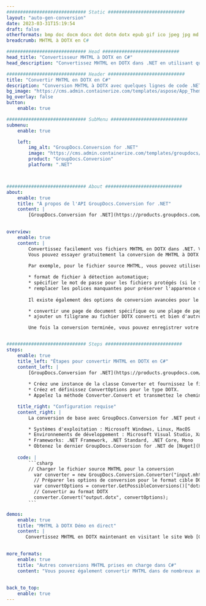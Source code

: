 ```yaml
---
############################# Static ############################
layout: "auto-gen-conversion"
date: 2023-03-31T15:19:54
draft: false
otherformats: bmp doc docm docx dot dotm dotx epub gif ico jpeg jpg md odt ott pdf png psd rtf tex tif tiff txt xps
breadcrumb: MHTML à DOTX en C#

############################# Head ############################
head_title: "Convertisseur MHTML à DOTX en C#"
head_description: "Convertissez MHTML en DOTX dans .NET en utilisant quelques lignes de code. Utilisez l'API de conversion de documents GroupDocs pour convertir plus de 160 formats de fichiers."

############################# Header ############################
title: "Convertir MHTML en DOTX en C#"
description: "Conversion MHTML à DOTX avec quelques lignes de code .NET"
bg_image: "https://cms.admin.containerize.com/templates/aspose/App_Themes/V3/images/bg/header1.png"
bg_overlay: false
button:
    enable: true

############################# SubMenu ############################
submenu:
    enable: true

    left:
        img_alt: "GroupDocs.Conversion for .NET"
        image: "https://cms.admin.containerize.com/templates/groupdocs/images/product-logos/90x90-noborder/groupdocs-conversion-net.png"
        product: "GroupDocs.Conversion"
        platform: ".NET"



############################# About ############################
about:
    enable: true
    title: "À propos de l'API GroupDocs.Conversion for .NET"
    content: |
        [GroupDocs.Conversion for .NET](https://products.groupdocs.com/conversion/net/) peut être utilisé pour convertir Microsoft Word, Excel, PowerPoint, PDF, Visio et d'autres formats. GroupDocs.Conversion est une API autonome adaptée aux systèmes back-end et internes nécessitant des performances élevées. Il ne dépend d'aucun logiciel tel que Microsoft ou Open Office.
    

overview:
    enable: true
    content: |
        Convertissez facilement vos fichiers MHTML en DOTX dans .NET. Vous pouvez utiliser seulement quelques lignes de code C# dans n'importe quelle plate-forme de votre choix comme - Windows, Linux, macOS.
        Vous pouvez essayer gratuitement la conversion de MHTML à DOTX et évaluer la qualité des résultats de conversion. En plus des scénarios de conversion de fichiers simples, vous pouvez essayer des options plus avancées pour charger le fichier source MHTML et pour enregistrer le résultat de sortie DOTX. 
        
        Par exemple, pour le fichier source MHTML, vous pouvez utiliser les options de chargement suivantes :

        * format de fichier à détection automatique;
        * spécifier le mot de passe pour les fichiers protégés (si le format de fichier le prend en charge);
        * remplacer les polices manquantes pour préserver l'apparence du document.
        
        Il existe également des options de conversion avancées pour le fichier DOTX :

        * convertir une page de document spécifique ou une plage de pages;
        * ajouter un filigrane au fichier DOTX converti et bien d'autres.

        Une fois la conversion terminée, vous pouvez enregistrer votre fichier DOTX dans le chemin du fichier local ou dans tout stockage tiers tel que FTP, Amazon S3, Google Drive, Dropbox, etc. Veuillez noter - pour convertir MHTML en DOTX aucun logiciel supplémentaire n'est nécessaire - comme MS Office, Open Office, Adobe Acrobat Reader, etc.


############################# Steps ############################
steps:
    enable: true
    title_left: "Étapes pour convertir MHTML en DOTX en C#"
    content_left: |
        [GroupDocs.Conversion for .NET](https://products.groupdocs.com/conversion/net/) permet aux développeurs de convertir facilement un fichier MHTML en DOTX avec quelques lignes de code.
        
        * Créez une instance de la classe Converter et fournissez le fichier MHTML avec le chemin complet
        * Créez et définissez ConvertOptions pour le type DOTX.
        * Appelez la méthode Converter.Convert et transmettez le chemin complet et le format (DOTX) en tant que paramètre

    title_right: "Configuration requise"
    content_right: |
        La conversion de base avec GroupDocs.Conversion for .NET peut être effectuée en quelques étapes simples. Nos API sont prises en charge sur toutes les principales plates-formes et systèmes d'exploitation. Avant d'exécuter le code ci-dessous, assurez-vous que les prérequis suivants sont installés sur votre système.

        * Systèmes d'exploitation : Microsoft Windows, Linux, MacOS
        * Environnements de développement : Microsoft Visual Studio, Xamarin, MonoDevelop
        * Frameworks: .NET Framework, .NET Standard, .NET Core, Mono
        * Obtenez le dernier GroupDocs.Conversion for .NET de [Nuget](https://www.nuget.org/packages/groupdocs.conversion)
         
    code: |
        ```csharp    
        // Charger le fichier source MHTML pour la conversion
          var converter = new GroupDocs.Conversion.Converter("input.mhtml");
          // Préparer les options de conversion pour le format cible DOTX
          var convertOptions = converter.GetPossibleConversions()["dotx"].ConvertOptions;
          // Convertir au format DOTX
          converter.Convert("output.dotx", convertOptions);
        ```

demos:
    enable: true
    title: "MHTML à DOTX Démo en direct"
    content: |
       Convertissez MHTML en DOTX maintenant en visitant le site Web [GroupDocs.Conversion App](https://products.groupdocs.app/conversion/family). La démo en ligne présente les avantages suivants
          

more_formats:
    enable: true
    title: "Autres conversions MHTML prises en charge dans C#"
    content: "Vous pouvez également convertir MHTML dans de nombreux autres formats de fichiers. Veuillez consulter la liste ci-dessous."
       
       
back_to_top:
    enable: true
---
```

